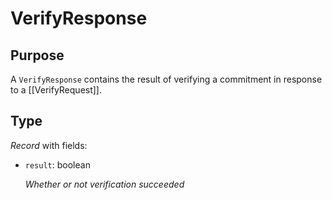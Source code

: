 # VerifyResponse


## Purpose


<!-- --8<-- [start:purpose] -->
A `VerifyResponse` contains the result of verifying a commitment in response to a [[VerifyRequest]].
<!-- --8<-- [end:purpose] -->

## Type


<!-- --8<-- [start:type] -->
<div class="type" markdown>

*Record* with fields:

- `result`: boolean

  *Whether or not verification succeeded*
</div>
<!-- --8<-- [end:type] -->
